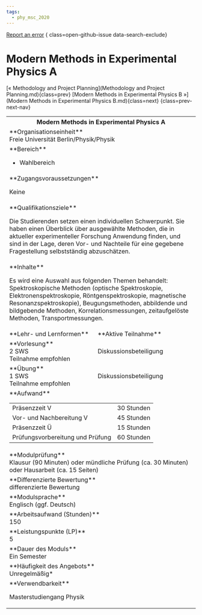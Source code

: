 ```yaml
---
tags:
  - phy_msc_2020
---
```

[Report an error](https://github.com/SGSSGene/FUB-SUP/issues/new?title=Error%20in%20%22Modern%20Methods%20in%20Experimental%20Physics%20A%22&body=There%20seems%20to%20be%20an%20error%20in%20module%20%22Modern%20Methods%20in%20Experimental%20Physics%20A%22%2E%0A%0A%3CDescribe%20here%20a%20slightly%20more%20detailed%20description%20of%20what%20is%20wrong%3E&labels=bug)
{ class=open-github-issue data-search-exclude}

# Modern Methods in Experimental Physics A

[« Methodology and Project Planning](Methodology and Project Planning.md){class=prev}
[Modern Methods in Experimental Physics B »](Modern Methods in Experimental Physics B.md){class=next}
{class=prev-next-nav}

<table markdown id="moduledesc">
<tr markdown class="moduledesc_head"><th colspan="2">Modern Methods in Experimental Physics A </th></tr>
<tr markdown><td colspan="2">**Organisationseinheit**   <br>Freie Universität Berlin/Physik/Physik</td></tr>

<tr markdown><td colspan="2">**Bereich**<br>


- Wahlbereich

</td></tr>

<tr markdown><td colspan="2">**Zugangsvoraussetzungen** <br>

Keine


</td></tr>
<tr markdown><td colspan="2">**Qualifikationsziele**    <br>

Die Studierenden setzen einen individuellen Schwerpunkt. Sie haben einen
Überblick über ausgewählte Methoden, die in aktueller experimenteller
Forschung Anwendung finden, und sind in der Lage, deren Vor- und Nachteile
für eine gegebene Fragestellung selbstständig abzuschätzen.


</td></tr>
<tr markdown><td colspan="2">**Inhalte**                <br>

Es wird eine Auswahl aus folgenden Themen behandelt: Spektroskopische
Methoden (optische Spektroskopie, Elektronenspektroskopie,
Röntgenspektroskopie, magnetische Resonanzspektroskopie), Beugungsmethoden,
abbildende und bildgebende Methoden, Korrelationsmessungen, zeitaufgelöste
Methoden, Transportmessungen.


</td></tr>

<tr markdown><td>**Lehr- und Lernformen**</td><td>**Aktive Teilnahme**</td></tr>
<tr markdown><td> **Vorlesung** <br>2 SWS <br> Teilnahme empfohlen</td><td>

Diskussionsbeteiligung
</td></tr>
<tr markdown><td> **Übung** <br>1 SWS <br> Teilnahme empfohlen</td><td>

Diskussionsbeteiligung
</td></tr>
<tr markdown><td colspan="2">**Aufwand**                <br>
<table class="aufwand_table">
<tr><td>Präsenzzeit V</td><td>30 Stunden</td></tr>
<tr><td>Vor- und Nachbereitung V</td><td>45 Stunden</td></tr>
<tr><td>Präsenzzeit Ü</td><td>15 Stunden</td></tr>
<tr><td>Prüfungsvorbereitung und Prüfung</td><td>60 Stunden</td></tr>
</table>

</td></tr>
<tr markdown><td colspan="2">**Modulprüfung**             <br>Klausur (90 Minuten) oder mündliche Prüfung (ca. 30 Minuten) oder Hausarbeit
(ca. 15 Seiten)


</td></tr>
<tr markdown><td colspan="2">**Differenzierte Bewertung** <br>differenzierte Bewertung

</td></tr>
<tr markdown><td colspan="2">**Modulsprache**             <br>Englisch (ggf. Deutsch)</td></tr>
<tr markdown><td colspan="2">**Arbeitsaufwand (Stunden)** <br>150</td></tr>
<tr markdown><td colspan="2">**Leistungspunkte (LP)**     <br>5</td></tr>
<tr markdown><td colspan="2">**Dauer des Moduls**         <br>Ein Semester</td></tr>
<tr markdown><td colspan="2">**Häufigkeit des Angebots**  <br>Unregelmäßig*</td></tr>
<tr markdown><td colspan="2">**Verwendbarkeit**           <br>

Masterstudiengang Physik


</td></tr>

</table>
